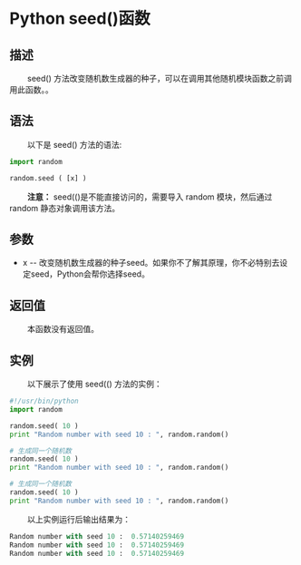 # Python seed()函数
## 描述
&#160;&#160;&#160;&#160;&#160;&#160;&#160;&#160;seed() 方法改变随机数生成器的种子，可以在调用其他随机模块函数之前调用此函数。。

## 语法
&#160;&#160;&#160;&#160;&#160;&#160;&#160;&#160;以下是 seed() 方法的语法:

```python
import random

random.seed ( [x] )
```

&#160;&#160;&#160;&#160;&#160;&#160;&#160;&#160;**注意：** seed(()是不能直接访问的，需要导入 random 模块，然后通过 random 静态对象调用该方法。

## 参数
- x -- 改变随机数生成器的种子seed。如果你不了解其原理，你不必特别去设定seed，Python会帮你选择seed。

## 返回值
&#160;&#160;&#160;&#160;&#160;&#160;&#160;&#160;本函数没有返回值。

## 实例
&#160;&#160;&#160;&#160;&#160;&#160;&#160;&#160;以下展示了使用 seed(() 方法的实例：

```python
#!/usr/bin/python
import random

random.seed( 10 )
print "Random number with seed 10 : ", random.random()

# 生成同一个随机数
random.seed( 10 )
print "Random number with seed 10 : ", random.random()

# 生成同一个随机数
random.seed( 10 )
print "Random number with seed 10 : ", random.random()
```

&#160;&#160;&#160;&#160;&#160;&#160;&#160;&#160;以上实例运行后输出结果为：

```python
Random number with seed 10 :  0.57140259469
Random number with seed 10 :  0.57140259469
Random number with seed 10 :  0.57140259469
```
